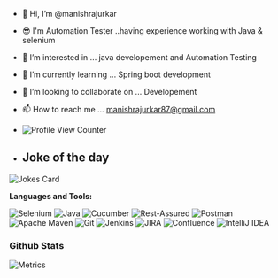 - 👋 Hi, I’m @manishrajurkar
- 😎 I'm Automation Tester ..having experience working with Java & selenium
- 👀 I’m interested in ... java developement and Automation Testing
- 🌱 I’m currently learning ... Spring boot development
- 💞️ I’m looking to collaborate on ... Developement 
- 📫 How to reach me ... manishrajurkar87@gmail.com
- ![Profile View Counter](https://komarev.com/ghpvc/?username=manishrajurkar)

- ## Joke of the day
![Jokes Card](https://readme-jokes.vercel.app/api)

**Languages and Tools:**

![Selenium](https://img.shields.io/badge/selenium%20-CB02A.svg?&style=for-the-badge&logo=Selenium&logoColor=white)
![Java](https://img.shields.io/badge/-Java-%23007396?&style=for-the-badge&logo=Java&logoColor=white)
![Cucumber](https://img.shields.io/badge/-Cucumber-brightgreen?logo=cucumber&logoColor=white&style=for-the-badge)
![Rest-Assured](https://img.shields.io/badge/-Rest%20Assured-4BA82E?&style=for-the-badge&logo=Java&logoColor=white)
![Postman](https://img.shields.io/badge/-Postman-%23FF6C37?&style=for-the-badge&logo=Postman&logoColor=white)
![Apache Maven](https://img.shields.io/badge/Apache%20Maven-C71A36.svg?&style=for-the-badge&logo=Apache%20Maven&logoColor=white)
![Git](https://img.shields.io/badge/git%20-%23F05032.svg?&style=for-the-badge&logo=git&logoColor=white)
![Jenkins](https://img.shields.io/badge/-Jenkins-%23D24939?&style=for-the-badge&logo=Jenkins&logoColor=white)
![JIRA](https://img.shields.io/badge/-JIRA-%230052CC?&style=for-the-badge&logo=JIRA&logoColor=white)
![Confluence](https://img.shields.io/badge/-Confluence-%230052CC?&style=for-the-badge&logo=confluence&logoColor=white)
![IntelliJ IDEA](https://img.shields.io/badge/-IntelliJ%20IDEA-%23000000?&style=for-the-badge&logo=IntelliJ%20IDEA&logoColor=white)

### Github Stats

![Metrics](https://metrics.lecoq.io/manishrajurkar?template=classic&languages=1&languages.limit=8&languages.sections=most-used&languages.colors=github&languages.threshold=0%25&languages.indepth=false&languages.analysis.timeout=15&languages.categories=markup%2C%20programming&languages.recent.categories=markup%2C%20programming&languages.recent.load=300&languages.recent.days=14&config.timezone=Asia%2FCalcutta)

<!---
manishrajurkar87/manishrajurkar87 is a ✨ special ✨ repository because its `README.md` (this file) appears on your GitHub profile.
You can click the Preview link to take a look at your changes.
--->
